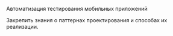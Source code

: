 Автоматизация тестирования мобильных приложений

Закрепить знания о паттернах проектирования и способах их реализации.